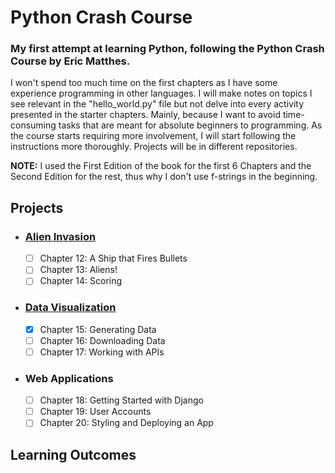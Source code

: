 # Python Crash Course

### My first attempt at learning Python, following the Python Crash Course by Eric Matthes.  
  
I won't spend too much time on the first chapters as I have some experience programming in other languages. I will make notes on topics I see relevant in the "hello_world.py" file but not delve into every activity presented in the starter chapters. Mainly, because I want to avoid time-consuming tasks that are meant for absolute beginners to programming. As the course starts requiring more involvement, I will start following the instructions more thoroughly. Projects will be in different repositories.  
  
**NOTE:** I used the First Edition of the book for the first 6 Chapters and the Second Edition for the rest, thus why I don't use f-strings in the beginning.

## Projects 
- ### [Alien Invasion](http://www.github.com/adolfolh/alien-invasion "Alien Invasion")  
  - [ ] Chapter 12: A Ship that Fires Bullets  
  - [ ] Chapter 13: Aliens!  
  - [ ] Chapter 14: Scoring  
  
- ### [Data Visualization](http://www.github.com/adolfolh/data-intro "Data Visualization")
  - [x] Chapter 15: Generating Data 
  - [ ] Chapter 16: Downloading Data  
  - [ ] Chapter 17: Working with APIs  
  
- ### Web Applications
  - [ ] Chapter 18: Getting Started with Django
  - [ ] Chapter 19: User Accounts  
  - [ ] Chapter 20: Styling and Deploying an App 

## Learning Outcomes
